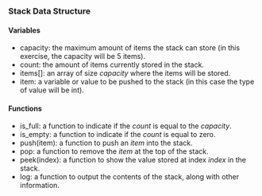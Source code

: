 ### Stack Data Structure

#### Variables
- capacity: the maximum amount of items the stack can store (in this exercise, the capacity will be 5 items).
- count: the amount of items currently stored in the stack.
- items[]: an array of size *capacity* where the items will be stored.
- item: a variable or value to be pushed to the stack (in this case the type of value will be int).

#### Functions

- is_full: a function to indicate if the *count* is equal to the *capacity*.
- is_empty: a function to indicate if the *count* is equal to zero.
- push(item): a function to push an *item* into the stack.
- pop: a function to remove the *item* at the top of the stack.
- peek(index): a function to show the value stored at index *index* in the stack.
- log: a function to output the contents of the stack, along with other information.